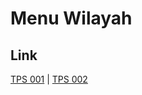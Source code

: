 # Menu Wilayah

## Link

[TPS 001](https://github.com/gigit-pemilu/pemilu-2024-81-maluku/tree/main/pileg-dpr/hitung-suara/sub/81-maluku/sub/08-maluku-barat-daya/sub/17-kisar-utara/sub/2001-purpura/sub/001-tps)
 | 
[TPS 002](https://github.com/gigit-pemilu/pemilu-2024-81-maluku/tree/main/pileg-dpr/hitung-suara/sub/81-maluku/sub/08-maluku-barat-daya/sub/17-kisar-utara/sub/2001-purpura/sub/002-tps)

